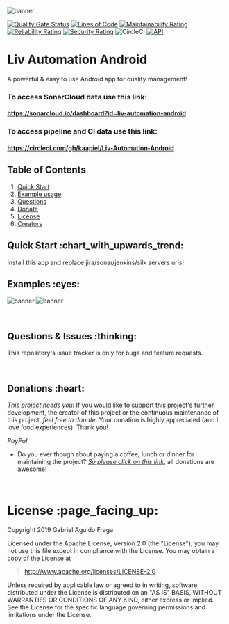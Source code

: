 ![banner](https://raw.github.com/kaapiel/Raw-content/master/Liv-Automation-Android/banner.png)

[![Quality Gate Status](https://sonarcloud.io/api/project_badges/measure?project=liv-automation-android&metric=alert_status)](https://sonarcloud.io/dashboard?id=liv-automation-android)
[![Lines of Code](https://sonarcloud.io/api/project_badges/measure?project=liv-automation-android&metric=ncloc)](https://sonarcloud.io/dashboard?id=liv-automation-android)
[![Maintainability Rating](https://sonarcloud.io/api/project_badges/measure?project=liv-automation-android&metric=sqale_rating)](https://sonarcloud.io/dashboard?id=liv-automation-android)
[![Reliability Rating](https://sonarcloud.io/api/project_badges/measure?project=liv-automation-android&metric=reliability_rating)](https://sonarcloud.io/dashboard?id=liv-automation-android)
[![Security Rating](https://sonarcloud.io/api/project_badges/measure?project=liv-automation-android&metric=security_rating)](https://sonarcloud.io/dashboard?id=liv-automation-android)
![CircleCI](https://img.shields.io/circleci/build/github/kaapiel/Liv-Automation-Android/master)
[![API](https://img.shields.io/badge/API-26%2B-green.svg?style=flat)](https://android-arsenal.com/api?level=26)

# Liv Automation Android
A powerful & easy to use Android app for quality management!

### To access SonarCloud data use this link: 
#### https://sonarcloud.io/dashboard?id=liv-automation-android

### To access pipeline and CI data use this link: 
#### https://circleci.com/gh/kaapiel/Liv-Automation-Android

## Table of Contents
1. [Quick Start](#quick-start)
1. [Example usage](#examples)
1. [Questions](#report)
1. [Donate](#donate)
1. [License](#licence)
1. [Creators](#creators)

<h2 id="quick-start">Quick Start :chart_with_upwards_trend:</h2>
Install this app and replace jira/sonar/jenkins/silk servers urls!

<br/>

<h2 id="examples">Examples :eyes:</h2>

![banner](https://raw.github.com/kaapiel/Raw-content/master/Liv-Automation-Android/example-1.png)
![banner](https://raw.github.com/kaapiel/Raw-content/master/Liv-Automation-Android/example-2.png)

<br/>

<h2 id="report">Questions & Issues :thinking:</h2>

This repository's issue tracker is only for bugs and feature requests.  

<br/>

<h2 id="donate">Donations :heart:</h2>

*This project needs you!* If you would like to support this project's further development, the creator of this project or the continuous maintenance of this project, *feel free to donate*. Your donation is highly appreciated (and I love food experiences). Thank you!

*PayPal*

- Do you ever though about paying a coffee, lunch or dinner for maintaining the project? [*So please click on this link*](https://www.paypal.com/cgi-bin/webscr?cmd=_donations&business=gabriel_aguido@hotmail.com&lc=US&item_name=Donation+to+Liv+Automation+Android+Maintenance&no_note=0&cn=&currency_code=USD&bn=PP-DonationsBF:btn_donateCC_LG.gif:NonHosted), all donations are awesome!

<br/>

<h1 id="license">License :page_facing_up:</h1>

Copyright 2019 Gabriel Aguido Fraga

Licensed under the Apache License, Version 2.0 (the "License");
you may not use this file except in compliance with the License.
You may obtain a copy of the License at

> http://www.apache.org/licenses/LICENSE-2.0

Unless required by applicable law or agreed to in writing, software
distributed under the License is distributed on an "AS IS" BASIS,
WITHOUT WARRANTIES OR CONDITIONS OF ANY KIND, either express or implied.
See the License for the specific language governing permissions and
limitations under the License.

<br/>
